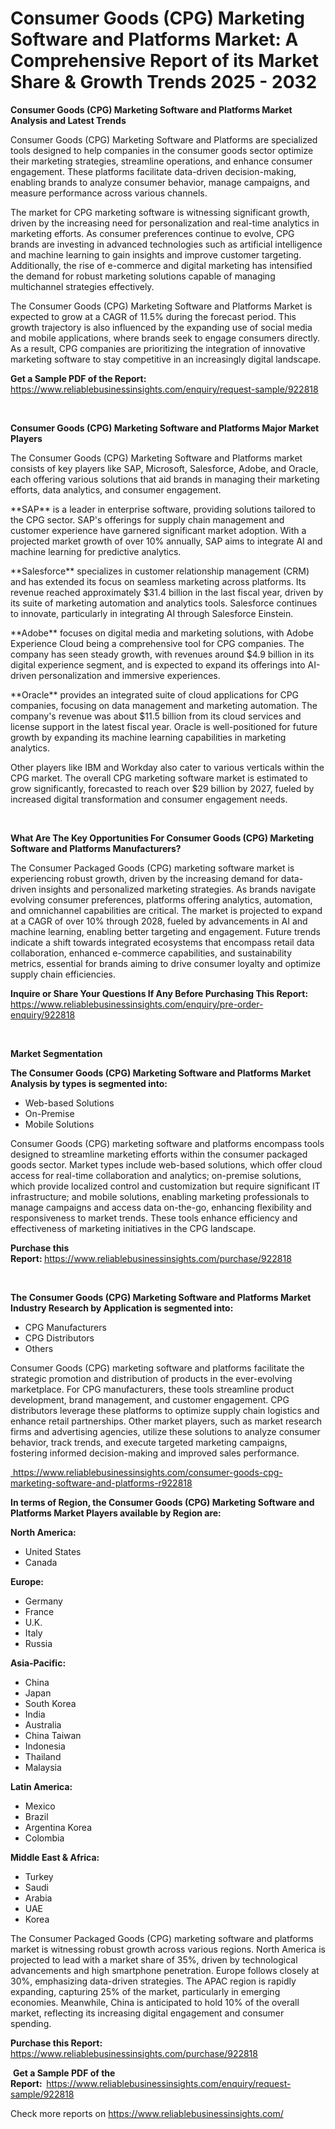 <p><h1>Consumer Goods (CPG) Marketing Software and Platforms Market: A Comprehensive Report of its Market Share & Growth Trends 2025 - 2032</h1></p><p><strong>Consumer Goods (CPG) Marketing Software and Platforms Market Analysis and Latest Trends</strong></p>
<p><p>Consumer Goods (CPG) Marketing Software and Platforms are specialized tools designed to help companies in the consumer goods sector optimize their marketing strategies, streamline operations, and enhance consumer engagement. These platforms facilitate data-driven decision-making, enabling brands to analyze consumer behavior, manage campaigns, and measure performance across various channels.</p><p>The market for CPG marketing software is witnessing significant growth, driven by the increasing need for personalization and real-time analytics in marketing efforts. As consumer preferences continue to evolve, CPG brands are investing in advanced technologies such as artificial intelligence and machine learning to gain insights and improve customer targeting. Additionally, the rise of e-commerce and digital marketing has intensified the demand for robust marketing solutions capable of managing multichannel strategies effectively.</p><p>The Consumer Goods (CPG) Marketing Software and Platforms Market is expected to grow at a CAGR of 11.5% during the forecast period. This growth trajectory is also influenced by the expanding use of social media and mobile applications, where brands seek to engage consumers directly. As a result, CPG companies are prioritizing the integration of innovative marketing software to stay competitive in an increasingly digital landscape.</p></p>
<p><strong>Get a Sample PDF of the Report:&nbsp;</strong> <a href="https://www.reliablebusinessinsights.com/enquiry/request-sample/922818?utm_campaign=3356&utm_medium=2&utm_source=Github&utm_content=ia&utm_term=11032025&utm_id=consumer-goods-cpg-marketing-software-and-platforms">https://www.reliablebusinessinsights.com/enquiry/request-sample/922818</a></p>
<p>&nbsp;</p>
<p><strong>Consumer Goods (CPG) Marketing Software and Platforms Major Market Players</strong></p>
<p><p>The Consumer Goods (CPG) Marketing Software and Platforms market consists of key players like SAP, Microsoft, Salesforce, Adobe, and Oracle, each offering various solutions that aid brands in managing their marketing efforts, data analytics, and consumer engagement.</p><p>**SAP** is a leader in enterprise software, providing solutions tailored to the CPG sector. SAP's offerings for supply chain management and customer experience have garnered significant market adoption. With a projected market growth of over 10% annually, SAP aims to integrate AI and machine learning for predictive analytics.</p><p>**Salesforce** specializes in customer relationship management (CRM) and has extended its focus on seamless marketing across platforms. Its revenue reached approximately $31.4 billion in the last fiscal year, driven by its suite of marketing automation and analytics tools. Salesforce continues to innovate, particularly in integrating AI through Salesforce Einstein.</p><p>**Adobe** focuses on digital media and marketing solutions, with Adobe Experience Cloud being a comprehensive tool for CPG companies. The company has seen steady growth, with revenues around $4.9 billion in its digital experience segment, and is expected to expand its offerings into AI-driven personalization and immersive experiences.</p><p>**Oracle** provides an integrated suite of cloud applications for CPG companies, focusing on data management and marketing automation. The company's revenue was about $11.5 billion from its cloud services and license support in the latest fiscal year. Oracle is well-positioned for future growth by expanding its machine learning capabilities in marketing analytics.</p><p>Other players like IBM and Workday also cater to various verticals within the CPG market. The overall CPG marketing software market is estimated to grow significantly, forecasted to reach over $29 billion by 2027, fueled by increased digital transformation and consumer engagement needs.</p></p>
<p>&nbsp;</p>
<p><strong>What Are The Key Opportunities For Consumer Goods (CPG) Marketing Software and Platforms Manufacturers?</strong></p>
<p><p>The Consumer Packaged Goods (CPG) marketing software market is experiencing robust growth, driven by the increasing demand for data-driven insights and personalized marketing strategies. As brands navigate evolving consumer preferences, platforms offering analytics, automation, and omnichannel capabilities are critical. The market is projected to expand at a CAGR of over 10% through 2028, fueled by advancements in AI and machine learning, enabling better targeting and engagement. Future trends indicate a shift towards integrated ecosystems that encompass retail data collaboration, enhanced e-commerce capabilities, and sustainability metrics, essential for brands aiming to drive consumer loyalty and optimize supply chain efficiencies.</p></p>
<p><strong>Inquire or Share Your Questions If Any Before Purchasing This Report:</strong> <a href="https://www.reliablebusinessinsights.com/enquiry/pre-order-enquiry/922818?utm_campaign=3356&utm_medium=2&utm_source=Github&utm_content=ia&utm_term=11032025&utm_id=consumer-goods-cpg-marketing-software-and-platforms">https://www.reliablebusinessinsights.com/enquiry/pre-order-enquiry/922818</a></p>
<p>&nbsp;</p>
<p><strong>Market Segmentation</strong></p>
<p><strong>The Consumer Goods (CPG) Marketing Software and Platforms Market Analysis by types is segmented into:</strong></p>
<p><ul><li>Web-based Solutions</li><li>On-Premise</li><li>Mobile Solutions</li></ul></p>
<p><p>Consumer Goods (CPG) marketing software and platforms encompass tools designed to streamline marketing efforts within the consumer packaged goods sector. Market types include web-based solutions, which offer cloud access for real-time collaboration and analytics; on-premise solutions, which provide localized control and customization but require significant IT infrastructure; and mobile solutions, enabling marketing professionals to manage campaigns and access data on-the-go, enhancing flexibility and responsiveness to market trends. These tools enhance efficiency and effectiveness of marketing initiatives in the CPG landscape.</p></p>
<p><strong>Purchase this Report:&nbsp;</strong><a href="https://www.reliablebusinessinsights.com/purchase/922818?utm_campaign=3356&utm_medium=2&utm_source=Github&utm_content=ia&utm_term=11032025&utm_id=consumer-goods-cpg-marketing-software-and-platforms">https://www.reliablebusinessinsights.com/purchase/922818</a></p>
<p>&nbsp;</p>
<p><strong>The Consumer Goods (CPG) Marketing Software and Platforms Market Industry Research by Application is segmented into:</strong></p>
<p><ul><li>CPG Manufacturers</li><li>CPG Distributors</li><li>Others</li></ul></p>
<p><p>Consumer Goods (CPG) marketing software and platforms facilitate the strategic promotion and distribution of products in the ever-evolving marketplace. For CPG manufacturers, these tools streamline product development, brand management, and customer engagement. CPG distributors leverage these platforms to optimize supply chain logistics and enhance retail partnerships. Other market players, such as market research firms and advertising agencies, utilize these solutions to analyze consumer behavior, track trends, and execute targeted marketing campaigns, fostering informed decision-making and improved sales performance.</p></p>
<p><a href="https://www.reliablebusinessinsights.com/consumer-goods-cpg-marketing-software-and-platforms-r922818?utm_campaign=3356&utm_medium=2&utm_source=Github&utm_content=ia&utm_term=11032025&utm_id=consumer-goods-cpg-marketing-software-and-platforms">&nbsp;https://www.reliablebusinessinsights.com/consumer-goods-cpg-marketing-software-and-platforms-r922818</a></p>
<p><strong>In terms of Region, the Consumer Goods (CPG) Marketing Software and Platforms Market Players available by Region are:</strong></p>
<p>
    <p> <strong> North America: </strong>
        <ul>
            <li>United States</li>
            <li>Canada</li>
        </ul>
        </p> 
    <p> <strong> Europe: </strong>
        <ul>
            <li>Germany</li>
            <li>France</li>
            <li>U.K.</li>
            <li>Italy</li>
            <li>Russia</li>
        </ul>
        </p> 
    <p> <strong> Asia-Pacific: </strong>
        <ul>
            <li>China</li>
            <li>Japan</li>
            <li>South Korea</li>
            <li>India</li>
            <li>Australia</li>
            <li>China Taiwan</li>
            <li>Indonesia</li>
            <li>Thailand</li>
            <li>Malaysia</li>
        </ul>
        </p> 
    <p> <strong> Latin America: </strong>
        <ul>
            <li>Mexico</li>
            <li>Brazil</li>
            <li>Argentina Korea</li>
            <li>Colombia</li>
        </ul>
        </p> 
    <p> <strong> Middle East & Africa: </strong>
        <ul>
            <li>Turkey</li>
            <li>Saudi</li>
            <li>Arabia</li>
            <li>UAE</li>
            <li>Korea</li>
        </ul>
    </p>
    </p>
<p><p>The Consumer Packaged Goods (CPG) marketing software and platforms market is witnessing robust growth across various regions. North America is projected to lead with a market share of 35%, driven by technological advancements and high smartphone penetration. Europe follows closely at 30%, emphasizing data-driven strategies. The APAC region is rapidly expanding, capturing 25% of the market, particularly in emerging economies. Meanwhile, China is anticipated to hold 10% of the overall market, reflecting its increasing digital engagement and consumer spending.</p></p>
<p><strong>Purchase this Report: </strong><a href="https://www.reliablebusinessinsights.com/purchase/922818?utm_campaign=3356&utm_medium=2&utm_source=Github&utm_content=ia&utm_term=11032025&utm_id=consumer-goods-cpg-marketing-software-and-platforms">https://www.reliablebusinessinsights.com/purchase/922818</a></p>
<p>&nbsp;<strong>Get a Sample PDF of the Report:&nbsp;&nbsp;</strong><a href="https://www.reliablebusinessinsights.com/enquiry/request-sample/922818?utm_campaign=3356&utm_medium=2&utm_source=Github&utm_content=ia&utm_term=11032025&utm_id=consumer-goods-cpg-marketing-software-and-platforms">https://www.reliablebusinessinsights.com/enquiry/request-sample/922818</a></p>
<p><strong></strong></p>
<p>Check more reports on <a href="https://www.reliablebusinessinsights.com/?utm_campaign=3356&utm_medium=2&utm_source=Github&utm_content=ia&utm_term=11032025&utm_id=consumer-goods-cpg-marketing-software-and-platforms">https://www.reliablebusinessinsights.com/</a></p>
